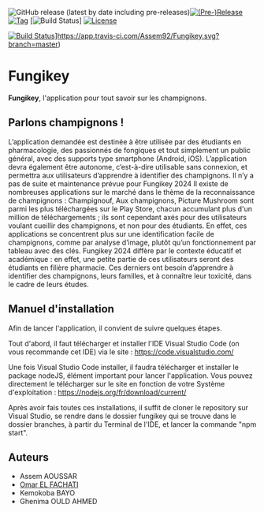 <img alt="GitHub release (latest by date including pre-releases)" src="https://img.shields.io/github/v/release/Assem92/Fungikey?include_prereleases">[![(Pre-)Release](https://img.shields.io/github/release/Assem92/Fungikey/all.svg?label=(pre-)release&style=flat-square)](build.gradle)
[![Tag](https://img.shields.io/github/tag/Assem92/Fungikey.svg?label=tag&style=flat-square)](build.gradle)
[![Build Status](https://img.shields.io/travis/Assem92/Fungikey/master.svg?style=flat-square)]
[![License](https://img.shields.io/github/license/pascalpoizat/template-java-project.svg?style=flat-square)](LICENSE)

[![Build Status]([https://travis-ci.org/kandadaboggu/iprofiler.png?branch=master)](https://img.shields.io/travis/com/Assem92/Fungikey/master.svg?style=flat-square)]https://app.travis-ci.com/Assem92/Fungikey.svg?branch=master)

# Fungikey

**Fungikey**, l'application pour tout savoir sur les champignons. 

## Parlons champignons !

L’application demandée est destinée à être utilisée par des étudiants en pharmacologie, des passionnés de fongiques et tout simplement un public général, avec des supports type smartphone (Android, iOS). L’application devra également être autonome, c’est-à-dire utilisable sans connexion, et permettra aux utilisateurs d’apprendre à identifier des champignons. 
Il n’y a pas de suite et maintenance prévue pour Fungikey 2024
Il existe de nombreuses applications sur le marché dans le thème de la reconnaissance de champignons : Champignouf, Aux champignons, Picture Mushroom sont parmi les plus téléchargées sur le Play Store, chacun accumulant plus d'un million de téléchargements ; ils sont cependant axés pour des utilisateurs voulant cueillir des champignons, et non pour des étudiants. En effet, ces applications se concentrent plus sur une identification facile de champignons, comme par analyse d’image, plutôt qu’un fonctionnement par tableau avec des clés. Fungikey 2024 diffère par le contexte éducatif et académique : en effet, une petite partie de ces utilisateurs seront des étudiants en filière pharmacie. Ces derniers ont besoin d’apprendre à identifier des champignons, leurs familles, et à connaître leur toxicité, dans le cadre de leurs études.


## Manuel d'installation 

Afin de lancer l'application, il convient de suivre quelques étapes. 

Tout d'abord, il faut télécharger et installer l'IDE Visual Studio Code (on vous recommande cet IDE) via le site : 
    https://code.visualstudio.com/

Une fois Visual Studio Code installer, il faudra télécharger et installer le package nodeJS, élément important pour lancer l'application. Vous pouvez directement le télécharger sur le site en fonction de votre Système d'exploitation : 
    https://nodejs.org/fr/download/current/

Après avoir fais toutes ces installations, il suffit de cloner le repository sur Visual Studio, se rendre dans le dossier fungikey qui se trouve dans le dossier branches, à partir du Terminal de l'IDE, et lancer la commande "npm start". 




## Auteurs

* Assem AOUSSAR 
* [Omar EL FACHATI](https://github.com/ofachati)
* Kemokoba BAYO
* Ghenima OULD AHMED 
 

